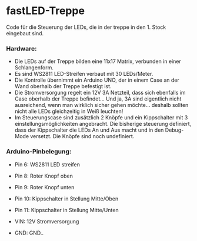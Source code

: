 # fastLED-Treppe
Code für die Steuerung der LEDs, die in der treppe in den 1. Stock eingebaut sind.




### Hardware:
- Die LEDs auf der Treppe bilden eine 11x17 Matrix, verbunden in einer Schlangenform.
- Es sind WS2811 LED-Streifen verbaut mit 30 LEDs/Meter.
- Die Kontrolle übernimmt ein Arduino UNO, der in einem Case an der Wand oberhalb der Treppe befestigt ist.
- Die Stromversorgung regelt ein 12V 3A Netzteil, dass sich ebenfalls im Case oberhalb der Treppe befindet... Und ja, 3A sind eigentlich nicht ausreichend, wenn man wirklich sicher gehen möchte... deshalb sollten nicht alle LEDs gleichzeitig in Weiß leuchten!
- Im Steuerungscase sind zusätzlich 2 Knöpfe und ein Kippschalter mit 3 einstellungsmöglichkeiten angebracht. Die bisherige steuerung definiert, dass der Kippschalter die LEDs An und Aus macht und in den Debug-Mode versetzt. Die Knöpfe sind noch undefiniert.

### Arduino-Pinbelegung:

- Pin 6: WS2811 LED streifen

- Pin 8: Roter Knopf oben
- Pin 9: Roter Knopf unten
- Pin 10: Kippschalter in Stellung Mitte/Oben
- Pin 11: Kippschalter in Stellung Mitte/Unten

- VIN: 12V Stromversorgung
- GND: GND..
